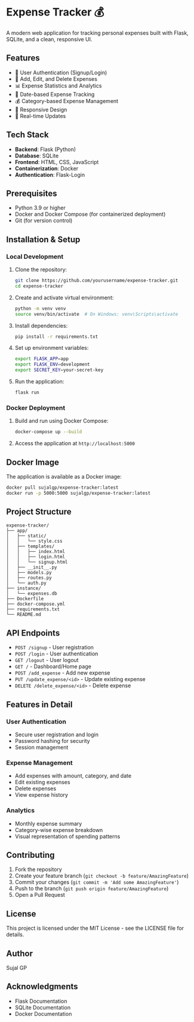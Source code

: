# Expense Tracker 💰

A modern web application for tracking personal expenses built with Flask, SQLite, and a clean, responsive UI.

## Features

- 🔐 User Authentication (Signup/Login)
- 💸 Add, Edit, and Delete Expenses
- 📊 Expense Statistics and Analytics
- 📅 Date-based Expense Tracking
- 💰 Category-based Expense Management
- 📱 Responsive Design
- 🔄 Real-time Updates

## Tech Stack

- **Backend**: Flask (Python)
- **Database**: SQLite
- **Frontend**: HTML, CSS, JavaScript
- **Containerization**: Docker
- **Authentication**: Flask-Login

## Prerequisites

- Python 3.9 or higher
- Docker and Docker Compose (for containerized deployment)
- Git (for version control)

## Installation & Setup

### Local Development

1. Clone the repository:
   ```bash
   git clone https://github.com/yourusername/expense-tracker.git
   cd expense-tracker
   ```

2. Create and activate virtual environment:
   ```bash
   python -m venv venv
   source venv/bin/activate  # On Windows: venv\Scripts\activate
   ```

3. Install dependencies:
   ```bash
   pip install -r requirements.txt
   ```

4. Set up environment variables:
   ```bash
   export FLASK_APP=app
   export FLASK_ENV=development
   export SECRET_KEY=your-secret-key
   ```

5. Run the application:
   ```bash
   flask run
   ```

### Docker Deployment

1. Build and run using Docker Compose:
   ```bash
   docker-compose up --build
   ```

2. Access the application at `http://localhost:5000`

## Docker Image

The application is available as a Docker image:

```bash
docker pull sujalgp/expense-tracker:latest
docker run -p 5000:5000 sujalgp/expense-tracker:latest
```

## Project Structure

```
expense-tracker/
├── app/
│   ├── static/
│   │   └── style.css
│   ├── templates/
│   │   ├── index.html
│   │   ├── login.html
│   │   └── signup.html
│   ├── __init__.py
│   ├── models.py
│   ├── routes.py
│   └── auth.py
├── instance/
│   └── expenses.db
├── Dockerfile
├── docker-compose.yml
├── requirements.txt
└── README.md
```

## API Endpoints

- `POST /signup` - User registration
- `POST /login` - User authentication
- `GET /logout` - User logout
- `GET /` - Dashboard/Home page
- `POST /add_expense` - Add new expense
- `PUT /update_expense/<id>` - Update existing expense
- `DELETE /delete_expense/<id>` - Delete expense

## Features in Detail

### User Authentication
- Secure user registration and login
- Password hashing for security
- Session management

### Expense Management
- Add expenses with amount, category, and date
- Edit existing expenses
- Delete expenses
- View expense history

### Analytics
- Monthly expense summary
- Category-wise expense breakdown
- Visual representation of spending patterns

## Contributing

1. Fork the repository
2. Create your feature branch (`git checkout -b feature/AmazingFeature`)
3. Commit your changes (`git commit -m 'Add some AmazingFeature'`)
4. Push to the branch (`git push origin feature/AmazingFeature`)
5. Open a Pull Request

## License

This project is licensed under the MIT License - see the LICENSE file for details.

## Author

Sujal GP

## Acknowledgments

- Flask Documentation
- SQLite Documentation
- Docker Documentation 